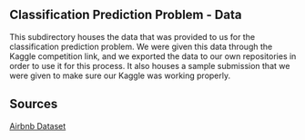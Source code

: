 ## Classification Prediction Problem - Data

This subdirectory houses the data that was provided to us for the classification prediction problem. We were given this data through the Kaggle competition link, and we exported the data to our own repositories in order to use it for this process. It also houses a sample submission that we were given to make sure our Kaggle was working properly.

## Sources

[Airbnb Dataset](https://www.kaggle.com/competitions/classification-spring-2024-airbnb-super-host/data)


